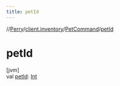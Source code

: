 ```yaml
---
title: petId
---
```

//[Perry](../../../index.html)/[client.inventory](../index.html)/[PetCommand](index.html)/[petId](pet-id.html)



# petId



[jvm]\
val [petId](pet-id.html): [Int](https://kotlinlang.org/api/latest/jvm/stdlib/kotlin/-int/index.html)





